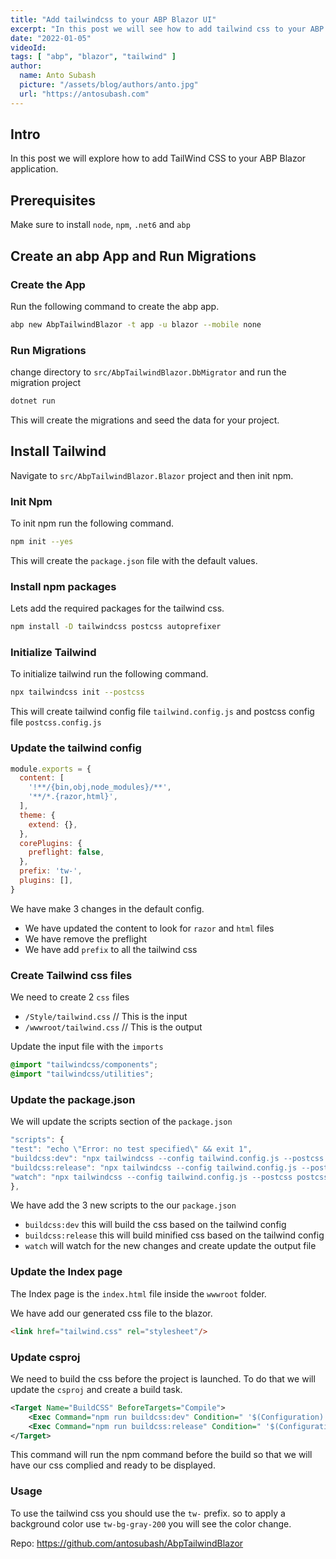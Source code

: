 ```yaml
---
title: "Add tailwindcss to your ABP Blazor UI"
excerpt: "In this post we will see how to add tailwind css to your ABP Blazor UI."
date: "2022-01-05"
videoId: 
tags: [ "abp", "blazor", "tailwind" ]
author:
  name: Anto Subash
  picture: "/assets/blog/authors/anto.jpg"
  url: "https://antosubash.com"
---
```


## Intro

In this post we will explore how to add TailWind CSS to your ABP Blazor application.

## Prerequisites

Make sure to install `node`, `npm`, `.net6` and `abp`

## Create an abp App and Run Migrations

### Create the App

Run the following command to create the abp app.

```bash
abp new AbpTailwindBlazor -t app -u blazor --mobile none
```

### Run Migrations

change directory to `src/AbpTailwindBlazor.DbMigrator` and run the migration project

```bash
dotnet run
```

This will create the migrations and seed the data for your project.

## Install Tailwind

Navigate to `src/AbpTailwindBlazor.Blazor` project and then init npm.

### Init Npm

To init npm run the following command.

```bash
npm init --yes
```

This will create the `package.json` file with the default values.

### Install npm packages

Lets add the required packages for the tailwind css.

```bash
npm install -D tailwindcss postcss autoprefixer
```

### Initialize Tailwind

To initialize tailwind run the following command.

```bash
npx tailwindcss init --postcss
```

This will create tailwind config file `tailwind.config.js` and postcss config file `postcss.config.js`

### Update the tailwind config

```js
module.exports = {
  content: [
    '!**/{bin,obj,node_modules}/**',
    '**/*.{razor,html}',
  ],
  theme: {
    extend: {},
  },
  corePlugins: {
    preflight: false,
  },
  prefix: 'tw-',
  plugins: [],
}
```

We have make 3 changes in the default config.

- We have updated the content to look for `razor` and `html` files
- We have remove the preflight
- We have add `prefix` to all the tailwind css

### Create Tailwind css files

We need to create 2 `css` files

- `/Style/tailwind.css` // This is the input
- `/wwwroot/tailwind.css` // This is the output

Update the input file with the `imports`

```css
@import "tailwindcss/components";
@import "tailwindcss/utilities";
```

### Update the package.json

We will update the scripts section of the `package.json`

```js
"scripts": {
"test": "echo \"Error: no test specified\" && exit 1",
"buildcss:dev": "npx tailwindcss --config tailwind.config.js --postcss postcss.config.js -i ./Style/tailwind.css -o ./wwwroot/tailwind.css",
"buildcss:release": "npx tailwindcss --config tailwind.config.js --postcss postcss.config.js -i ./Style/tailwind.css -o ./wwwroot/tailwind.css --minify",
"watch": "npx tailwindcss --config tailwind.config.js --postcss postcss.config.js -i ./Style/tailwind.css -o ./wwwroot/tailwind.css --watch"
},
```

We have add the 3 new scripts to the our `package.json`

- `buildcss:dev` this will build the css based on the tailwind config
- `buildcss:release` this will build minified css based on the tailwind config
- `watch` will watch for the new changes and create update the output file

### Update the Index page

The Index page is the `index.html` file inside the `wwwroot` folder.

We have add our generated css file to the blazor.

```html
<link href="tailwind.css" rel="stylesheet"/>
```

### Update csproj

We need to build the css before the project is launched. To do that we will update the `csproj` and create a build task.

```xml
<Target Name="BuildCSS" BeforeTargets="Compile">
    <Exec Command="npm run buildcss:dev" Condition=" '$(Configuration)' == 'Debug' " />
    <Exec Command="npm run buildcss:release" Condition=" '$(Configuration)' == 'Release' " />
</Target>
```

This command will run the npm command before the build so that we will have our css complied and ready to be displayed.

### Usage

To use the tailwind css you should use the `tw-` prefix. so to apply a background color use `tw-bg-gray-200` you will see the color change.

Repo: <https://github.com/antosubash/AbpTailwindBlazor>
